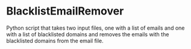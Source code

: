 # BlacklistEmailRemover
Python script that takes two input files, one with a list of emails and one with a list of blacklisted domains and removes the emails with the blacklisted domains from the email file.
